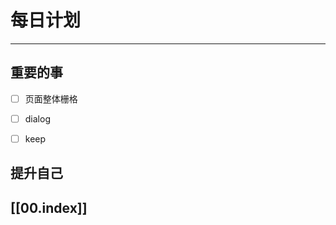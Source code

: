 
# 每日计划
---
## 重要的事

- [ ]  页面整体栅格
- [ ]  dialog
- [ ] keep




## 提升自己

  



## [[00.index]]










